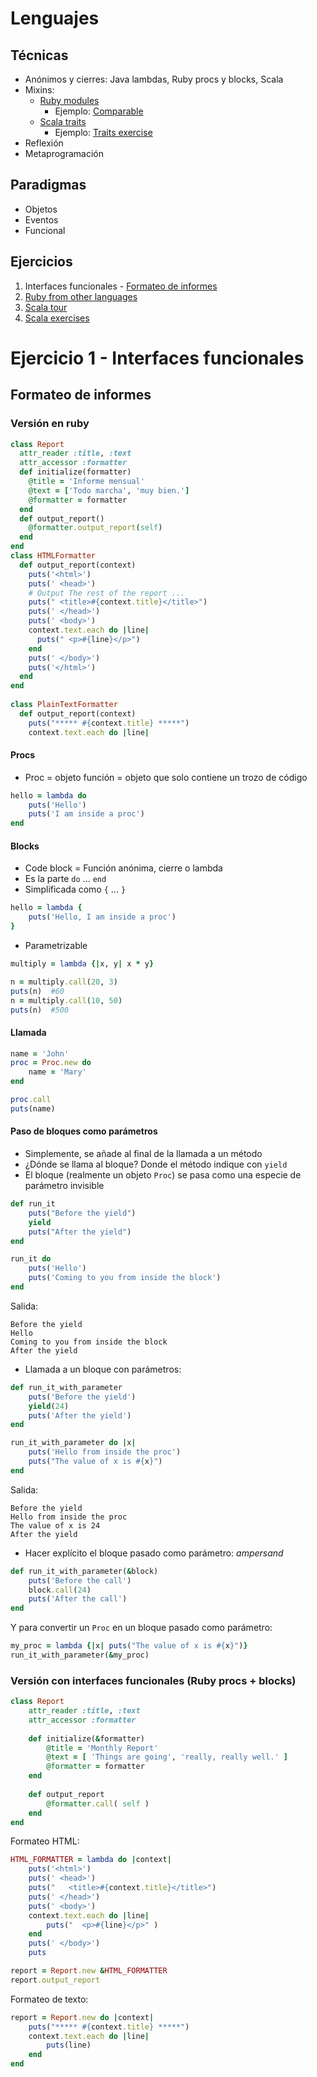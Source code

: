 # Lenguajes

## Técnicas

 - Anónimos y cierres: Java lambdas, Ruby procs y blocks, Scala
 - Mixins:
 	- [Ruby modules](http://ruby-doc.com/docs/ProgrammingRuby/html/tut_modules.html)
 		- Ejemplo: [Comparable](https://en.wikipedia.org/wiki/Mixin#In_Ruby)
 	- [Scala traits](http://docs.scala-lang.org/tutorials/tour/traits)
	 	- Ejemplo: [Traits exercise](https://www.scala-exercises.org/std_lib/traits)
 - Reflexión
 - Metaprogramación

## Paradigmas
 - Objetos
 - Eventos
 - Funcional


## Ejercicios

1. Interfaces funcionales - [Formateo de informes](#informes)
2. [Ruby from other languages](https://www.ruby-lang.org/en/documentation/ruby-from-other-languages/)
3. [Scala tour](http://docs.scala-lang.org/tutorials/tour/tour-of-scala)
4. [Scala exercises](https://www.scala-exercises.org/std_lib/)


# Ejercicio 1 - Interfaces funcionales
<a id="informes"></a>
## Formateo de informes

### Versión en ruby

```ruby
class Report
  attr_reader :title, :text
  attr_accessor :formatter
  def initialize(formatter)
    @title = 'Informe mensual'
    @text = ['Todo marcha', 'muy bien.']
    @formatter = formatter
  end
  def output_report()
    @formatter.output_report(self)
  end
end
class HTMLFormatter
  def output_report(context)
    puts('<html>')
    puts(' <head>')
    # Output The rest of the report ...
    puts(" <title>#{context.title}</title>")
    puts(' </head>')
    puts(' <body>')
    context.text.each do |line|
      puts(" <p>#{line}</p>")
    end
    puts(' </body>')
    puts('</html>')
  end
end
	
class PlainTextFormatter
  def output_report(context)
    puts("***** #{context.title} *****")
    context.text.each do |line|
```

#### Procs
- Proc = objeto función = objeto que solo contiene un trozo de código 
 
```ruby
hello = lambda do	puts('Hello')	puts('I am inside a proc')end
```

#### Blocks

- Code block = Función anónima, cierre o lambda
- Es la parte `do` ... `end`
- Simplificada como  `{` ... `}`

```ruby
hello = lambda {	puts('Hello, I am inside a proc')}
```

- Parametrizable

```ruby
multiply = lambda {|x, y| x * y}

n = multiply.call(20, 3)puts(n)  #60n = multiply.call(10, 50)puts(n)  #500
```

#### Llamada 

```ruby
name = 'John'proc = Proc.new do	name = 'Mary'endproc.callputs(name)
```


#### Paso de bloques como parámetros

- Simplemente, se añade al final de la llamada a un método 
- ¿Dónde se llama al bloque? Donde el método indique con `yield`
- El bloque (realmente un objeto `Proc`) se pasa como una especie de parámetro invisible
 
```ruby
def run_it	puts("Before the yield")	yield	puts("After the yield")end
```
```ruby
run_it do	puts('Hello')	puts('Coming to you from inside the block')end
```
Salida:

```
Before the yieldHelloComing to you from inside the blockAfter the yield
```

- Llamada a un bloque con parámetros:

```ruby
def run_it_with_parameter	puts('Before the yield')	yield(24)	puts('After the yield')endrun_it_with_parameter do |x|	puts('Hello from inside the proc')	puts("The value of x is #{x}")end
```
Salida:

```
Before the yieldHello from inside the procThe value of x is 24After the yield
```

- Hacer explícito el bloque pasado como parámetro: _ampersand_

```ruby
def run_it_with_parameter(&block)	puts('Before the call')	block.call(24)	puts('After the call')end
```
Y para convertir un `Proc` en un bloque pasado como parámetro:

```ruby
my_proc = lambda {|x| puts("The value of x is #{x}")}run_it_with_parameter(&my_proc)
```

### Versión con interfaces funcionales (Ruby procs + blocks)

```ruby
class Report	attr_reader :title, :text	attr_accessor :formatter
		def initialize(&formatter)		@title = 'Monthly Report'		@text = [ 'Things are going', 'really, really well.' ]		@formatter = formatter	end
		def output_report		@formatter.call( self )	endend
```

Formateo HTML:

```ruby
HTML_FORMATTER = lambda do |context|	puts('<html>')	puts(' <head>')	puts("   <title>#{context.title}</title>")	puts(' </head>')	puts(' <body>')	context.text.each do |line|		puts("  <p>#{line}</p>" )	end	puts(' </body>')	puts

report = Report.new &HTML_FORMATTERreport.output_report
```

Formateo de texto:

```ruby
report = Report.new do |context|	puts("***** #{context.title} *****")	context.text.each do |line|		puts(line)	endend
```